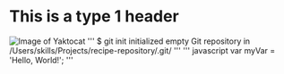 # This is a type 1 header 
![Image of Yaktocat](https://octodex.github.com/images/yaktocat.png)
'''
$ git init
initialized empty Git repository in /Users/skills/Projects/recipe-repository/.git/
'''
''' javascript
var myVar = 'Hello, World!';
'''
